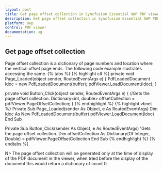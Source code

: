 ```yaml
---
layout: post
title: Get page offset collection in Syncfusion Essential UWP PDF viewer.
description: Get page offset collection in Syncfusion Essential UWP PDF viewer.
platform: uwp
control: PDF viewer
documentation: ug
---
```


## Get page offset collection
Page offset collection is a dictionary of page numbers and location where the vertical offset page ends. The following code example illustrates accessing the same. 
{% tabs %}
{% highlight c# %}
private void Page_Loaded(object sender, RoutedEventArgs e)
{
    PdfLoadedDocument ldoc = new PdfLoadedDocument(buffer);
    pdfViewer.LoadDocument(ldoc);
}

private void Button_Click(object sender, RoutedEventArgs e)
{
    //Gets the page offset collection.
    Dictionary<int, double> offsetCollection = pdfViewer.PageOffsetCollection;
}
{% endhighlight %}
{% highlight vbnet %}
Private Sub Page_Loaded(sender As Object, e As RoutedEventArgs)
    Dim ldoc As New PdfLoadedDocument(buffer)
    pdfViewer.LoadDocument(ldoc)
End Sub

Private Sub Button_Click(sender As Object, e As RoutedEventArgs)
    'Gets the page offset collection.
    Dim offsetCollection As Dictionary(Of Integer, Double) = pdfViewer.PageOffsetCollection
End Sub
{% endhighlight %}
{% endtabs %}

N> The page offset collection will be generated only at the time of display of the PDF document in the viewer, when tried before the display of the document this would return a dictionary of count 0.
